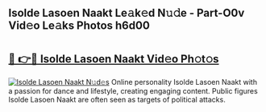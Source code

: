 ## Isolde Lasoen Naakt Le𝚊k𝚎d N𝚞𝚍e - Part-O0v Vid𝚎o Le𝚊ks Photos h6d00

# <h2><a href="http://fb0qc1.evod.top/?m=Isolde+Lasoen+Naakt">🔗 👉🔴 Isolde Lasoen Naakt Vid𝚎o Ph𝚘t𝚘s</a></h2>

[![Isolde Lasoen Naakt N𝚞d𝚎s](https://i.imgur.com/8V9OHl7.gif)](http://fb0qc1.evod.top/?m=Isolde+Lasoen+Naakt)
Online personality Isolde Lasoen Naakt with a passion for dance and lifestyle, creating engaging content. Public figures Isolde Lasoen Naakt are often seen as targets of political attacks. 
